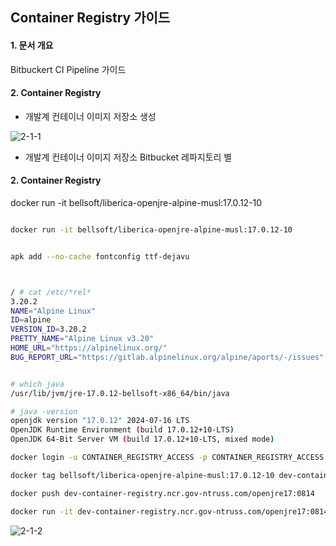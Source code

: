 ## Container Registry 가이드 

#### <div id='1'/> 1. 문서 개요
 
Bitbuckert CI Pipeline 가이드 

#### <div id='2'/> 2. Container Registry 

- 개발계 컨테이너 이미지 저장소 생성 

![2-1-1]

- 개발계 컨테이너 이미지 저장소 Bitbucket 레파지토리 별 


#### <div id='2'/> 2. Container Registry 

docker run -it bellsoft/liberica-openjre-alpine-musl:17.0.12-10




```sh 

docker run -it bellsoft/liberica-openjre-alpine-musl:17.0.12-10


apk add --no-cache fontconfig ttf-dejavu



/ # cat /etc/*rel*
3.20.2
NAME="Alpine Linux"
ID=alpine
VERSION_ID=3.20.2
PRETTY_NAME="Alpine Linux v3.20"
HOME_URL="https://alpinelinux.org/"
BUG_REPORT_URL="https://gitlab.alpinelinux.org/alpine/aports/-/issues"


# which java
/usr/lib/jvm/jre-17.0.12-bellsoft-x86_64/bin/java

# java -version
openjdk version "17.0.12" 2024-07-16 LTS
OpenJDK Runtime Environment (build 17.0.12+10-LTS)
OpenJDK 64-Bit Server VM (build 17.0.12+10-LTS, mixed mode)

```


```sh
docker login -u CONTAINER_REGISTRY_ACCESS -p CONTAINER_REGISTRY_ACCESS https://dev-container-registry.ncr.gov-ntruss.com

docker tag bellsoft/liberica-openjre-alpine-musl:17.0.12-10 dev-container-registry.ncr.gov-ntruss.com/openjre17:0814

docker push dev-container-registry.ncr.gov-ntruss.com/openjre17:0814

docker run -it dev-container-registry.ncr.gov-ntruss.com/openjre17:0814

```



![2-1-2]


[2-1-1]:./images/container-registry.png
[2-1-2]:./images/container-registry-all.png




